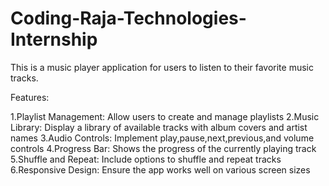 # Coding-Raja-Technologies-Internship
This is a music player application for users to listen to their favorite music tracks.

Features:

1.Playlist Management: Allow users to create and manage playlists
2.Music Library: Display a library of available tracks with album covers and artist names
3.Audio Controls: Implement play,pause,next,previous,and volume controls
4.Progress Bar: Shows the progress of the currently playing track
5.Shuffle and Repeat: Include options to shuffle and repeat tracks
6.Responsive Design: Ensure the app works well on various screen sizes
